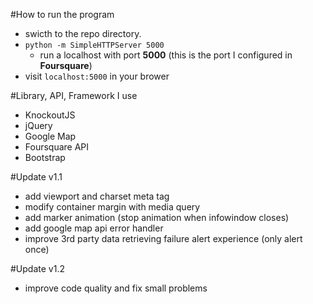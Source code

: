 #How to run the program	
- swicth to the repo directory.
- `python -m SimpleHTTPServer 5000`
	- run a localhost with port **5000** (this is the port I configured in **Foursquare**)
- visit `localhost:5000` in your brower



#Library, API, Framework I use
- KnockoutJS
- jQuery 
- Google Map
- Foursquare API 
- Bootstrap 

#Update v1.1
- add viewport and charset meta tag
- modify container margin with media query
- add marker animation (stop animation when infowindow closes)
- add google map api error handler
- improve 3rd party data retrieving failure alert experience (only alert once)

#Update v1.2
- improve code quality and fix small problems
